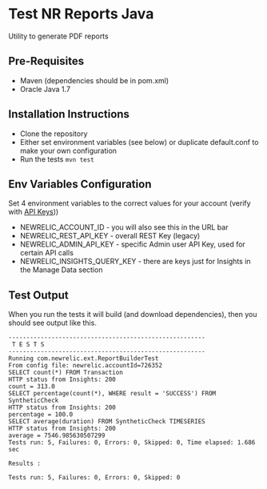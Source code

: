 # Test NR Reports Java
Utility to generate PDF reports

## Pre-Requisites
* Maven (dependencies should be in pom.xml)
* Oracle Java 1.7

## Installation Instructions
* Clone the repository
* Either set environment variables (see below) or duplicate default.conf to make your own configuration
* Run the tests ```mvn test```

## Env Variables Configuration
Set 4 environment variables to the correct values for your account (verify with [API Keys](https://rpm.newrelic.com/apikeys)))
* NEWRELIC_ACCOUNT_ID - you will also see this in the URL bar
* NEWRELIC_REST_API_KEY - overall REST Key (legacy)
* NEWRELIC_ADMIN_API_KEY - specific Admin user API Key, used for certain API calls
* NEWRELIC_INSIGHTS_QUERY_KEY - there are keys just for Insights in the Manage Data section

## Test Output
When you run the tests it will build (and download dependencies), then you should see output like this.

```
-------------------------------------------------------
 T E S T S
-------------------------------------------------------
Running com.newrelic.ext.ReportBuilderTest
From config file: newrelic.accountId=726352
SELECT count(*) FROM Transaction
HTTP status from Insights: 200
count = 313.0
SELECT percentage(count(*), WHERE result = 'SUCCESS') FROM SyntheticCheck
HTTP status from Insights: 200
percentage = 100.0
SELECT average(duration) FROM SyntheticCheck TIMESERIES
HTTP status from Insights: 200
average = 7546.985630507299
Tests run: 5, Failures: 0, Errors: 0, Skipped: 0, Time elapsed: 1.686 sec

Results :

Tests run: 5, Failures: 0, Errors: 0, Skipped: 0
```
